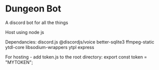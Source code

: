 # Dungeon Bot
 A discord bot for all the things

Host using node js

Dependancies:
discord.js
@discordjs/voice
better-sqlite3
ffmpeg-static
ytdl-core
libsodium-wrappers
ytpl
express


For hosting - add token.js to the root directory:
export const token = "MYTOKEN";